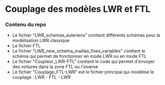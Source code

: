 # Couplage des modèles LWR et FTL 

### Contenu du repo 
- Le fichier "LWR_schemas_euleriens" contient différents schémas pour la modélisation LWR classique
- Le fichier FTL 
- Le fichier "LWR_new_schema_mailles_fixes_variables" contient le schéma qui permet de fonctionner en mode LWR ou en mode FTL 
- Le fichier "Coupleur_LWR-FTL" contient le code qui permet d'envoyer des voitures dans la zone FTL ou l'inverse
- Le fichier "Couplage_FTL-LWR" est le fichier principal qui modélise le couplage : LWR - FTL - LWR
